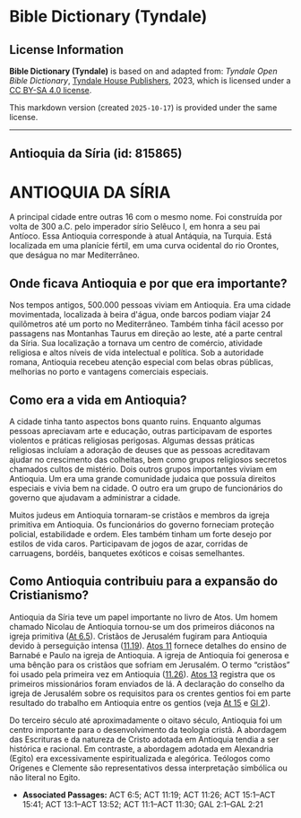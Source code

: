 # Bible Dictionary (Tyndale)

## License Information

**Bible Dictionary (Tyndale)** is based on and adapted from: _Tyndale Open Bible Dictionary_, [Tyndale House Publishers](https://tyndaleopenresources.com/), 2023, which is licensed under a [CC BY-SA 4.0 license](https://creativecommons.org/licenses/by-sa/4.0/legalcode.en).

This markdown version (created `2025-10-17`) is provided under the same license.



--------------------------------

## Antioquia da Síria (id: 815865)

ANTIOQUIA DA SÍRIA
==================

A principal cidade entre outras 16 com o mesmo nome. Foi construída por volta de 300 a.C. pelo imperador sírio Selêuco I, em honra a seu pai Antíoco. Essa Antioquia corresponde à atual Antáquia, na Turquia. Está localizada em uma planície fértil, em uma curva ocidental do rio Orontes, que deságua no mar Mediterrâneo.

Onde ficava Antioquia e por que era importante?
-----------------------------------------------

Nos tempos antigos, 500\.000 pessoas viviam em Antioquia. Era uma cidade movimentada, localizada à beira d'água, onde barcos podiam viajar 24 quilômetros até um porto no Mediterrâneo. Também tinha fácil acesso por passagens nas Montanhas Taurus em direção ao leste, até a parte central da Síria. Sua localização a tornava um centro de comércio, atividade religiosa e altos níveis de vida intelectual e política. Sob a autoridade romana, Antioquia recebeu atenção especial com belas obras públicas, melhorias no porto e vantagens comerciais especiais.

Como era a vida em Antioquia?
-----------------------------

A cidade tinha tanto aspectos bons quanto ruins. Enquanto algumas pessoas apreciavam arte e educação, outras participavam de esportes violentos e práticas religiosas perigosas. Algumas dessas práticas religiosas incluíam a adoração de deuses que as pessoas acreditavam ajudar no crescimento das colheitas, bem como grupos religiosos secretos chamados cultos de mistério. Dois outros grupos importantes viviam em Antioquia. Um era uma grande comunidade judaica que possuía direitos especiais e vivia bem na cidade. O outro era um grupo de funcionários do governo que ajudavam a administrar a cidade.

Muitos judeus em Antioquia tornaram\-se cristãos e membros da igreja primitiva em Antioquia. Os funcionários do governo forneciam proteção policial, estabilidade e ordem. Eles também tinham um forte desejo por estilos de vida caros. Participavam de jogos de azar, corridas de carruagens, bordéis, banquetes exóticos e coisas semelhantes.

Como Antioquia contribuiu para a expansão do Cristianismo?
----------------------------------------------------------

Antioquia da Síria teve um papel importante no livro de Atos. Um homem chamado Nicolau de Antioquia tornou\-se um dos primeiros diáconos na igreja primitiva ([At 6\.5](https://ref.ly/Acts6:5)). Cristãos de Jerusalém fugiram para Antioquia devido à perseguição intensa ([11\.19](https://ref.ly/Acts11:19)). [Atos 11](https://ref.ly/Acts11:1-Acts11:30) fornece detalhes do ensino de Barnabé e Paulo na igreja de Antioquia. A igreja de Antioquia foi generosa e uma bênção para os cristãos que sofriam em Jerusalém. O termo “cristãos” foi usado pela primeira vez em Antioquia ([11\.26](https://ref.ly/Acts11:26)). [Atos 13](https://ref.ly/Acts13:1-Acts13:52) registra que os primeiros missionários foram enviados de lá. A declaração do conselho da igreja de Jerusalém sobre os requisitos para os crentes gentios foi em parte resultado do trabalho em Antioquia entre os gentios (veja [At 15](https://ref.ly/Acts15:1-Acts15:41) e [Gl 2](https://ref.ly/Gal2:1-Gal2:21)).

Do terceiro século até aproximadamente o oitavo século, Antioquia foi um centro importante para o desenvolvimento da teologia cristã. A abordagem das Escrituras e da natureza de Cristo adotada em Antioquia tendia a ser histórica e racional. Em contraste, a abordagem adotada em Alexandria (Egito) era excessivamente espiritualizada e alegórica. Teólogos como Orígenes e Clemente são representativos dessa interpretação simbólica ou não literal no Egito.

* **Associated Passages:** ACT 6:5; ACT 11:19; ACT 11:26; ACT 15:1–ACT 15:41; ACT 13:1–ACT 13:52; ACT 11:1–ACT 11:30; GAL 2:1–GAL 2:21


